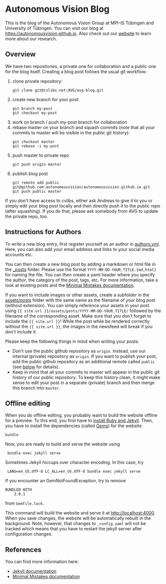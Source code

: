 # Autonomous Vision Blog

This is the blog of the Autonomous Vision Group at MPI-IS Tübingen and University of Tübingen.
You can visit our blog at <https://autonomousvision.github.io>.
Also check out our [website](https://avg.is.tuebingen.mpg.de/) to learn more about our research.

## Overview

We have two repositories, a private one for collaboration and a public one for the blog itself. Creating a blog post follows the usual git workflow:

1. clone private repository: 
    ```
    git clone git@cvlibs.net:AVG/avg-blog.git
    ```
2. create new branch for your post:
    ```
    git branch my-post
    git checkout my-post
    ```
3. work on branch / push my-post branch for collaboration
4. rebase master on your branch and squash commits (note that all your commits to master will be visible in the public git history):
    ```
    git checkout master
    git rebase -i my-post
    ```
5. push master to private repo
    ```
    git push origin master
    ```
6. publish blog post
    ```
    git remote add public git@github.com:autonomousvision/autonomousvision.github.io.git
    git push public master
    ```

If you don't have access to cvlibs, either ask Andreas to give it to you or simply edit your blog post locally and then directly push it to the public repo (after squashing).
If you do that, please ask somebody from AVG to update the private repo, too. 

## Instructions for Authors

To write a new blog entry, first register yourself as an author in [authors.yml](https://github.com/autonomousvision/autonomousvision.github.io/blob/master/_data/authors.yml).
Here, you can also add your email address and links to your social media accounts etc.

You can then create a new blog post by adding a markdown or html file in the [_posts](https://github.com/autonomousvision/autonomousvision.github.io/tree/master/_posts) folder.
Please use the format `YYYY-MM-DD-YOUR_TITLE.{md,html}` for naming the file. You can then create a yaml header where you specify the author, the category of the post, tags, etc. For more information, take a look at existing posts and the [Minimal Mistakes documentation](https://mmistakes.github.io/minimal-mistakes/docs/posts/).

If you want to include images or other assets, create a subfolder in the [assets/posts](https://github.com/autonomousvision/autonomousvision.github.io/tree/master/assets/posts) folder with the same name as the filename of your blog post (without extension).
You can simply reference your assets in your post using `{{ site.url }}/assets/posts/YYYY-MM-DD-YOUR_TITLE/` followed by the filename of the corresponding asset.
Make sure that you don't forget to include the `{{ site.url }}`! While the post while be rendered correctly without the `{{ site.url }}`, the images in the newsfeed will break if you don't include it.

Please keep the following things in mind when writing your posts:
- Don't use the public github repository as `origin`. Instead, use our internal (private) repository as `origin`. If you want to publish your post, add the public github repository as an additional remote called `public` (see [below](#publish-your-post) for details).
- Keep in mind that all your commits to master will appear in the public git history of our public repository. To keep this history clean, it might make sense to edit your post in a separate (private) branch and then merge this branch into `master`.
 
## Offline editing
When you do offline editing, you probably want to build the website offline for a preview.
To this end, you first have to [install Ruby and Jekyll](https://jekyllrb.com/docs/installation/).
Then, you have to install the dependencies (called [Gems](https://rubygems.org/)) for the website:
```
bundle
```

Now, you are ready to build and serve the website using
```
 bundle exec jekyll serve
```
Sometimes Jekyll hiccups over character encoding. In this case, try
```
 LANG=en_US.UTF-8 LC_ALL=en_US.UTF-8 bundle exec jekyll serve
```
If you encounter an GemNotFoundException, try to remove
```
BUNDLED WITH
    2.0.1
```
from ``Gemfile.lock``.

This command will build the website and serve it at <http://localhost:4000>.
When you save changes, the website will be automatically rebuilt in the background.
Note, however, that changes to `_config.yaml` will not be tracked which means that you have to restart the jekyll server after configuration changes.

## References
You can find more information here:

* [Jekyll documentation](https://jekyllrb.com/)
* [Minimal Mistakes documentation](https://mmistakes.github.io/minimal-mistakes/)
